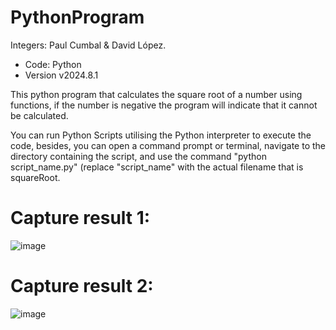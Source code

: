 # PythonProgram
Integers: Paul Cumbal & David López.

* Code: Python
* Version v2024.8.1

This python program that calculates the square root of a number using functions, if the number is negative the program will indicate that it cannot be calculated.

You can run Python Scripts utilising the Python interpreter to execute the code, besides, you can open a command prompt or terminal, navigate to the directory containing the script, and use the command "python script_name.py" (replace "script_name" with the actual filename that is squareRoot.

# Capture result 1:
![image](https://github.com/paulcc18/PythonProgram/assets/170490551/858dec61-f77e-4e14-bdbf-b5a904968913)
# Capture result 2:
![image](https://github.com/paulcc18/PythonProgram/assets/170490551/04c98c9d-44c9-42f8-8fec-e4c8dcb3fbdc)

